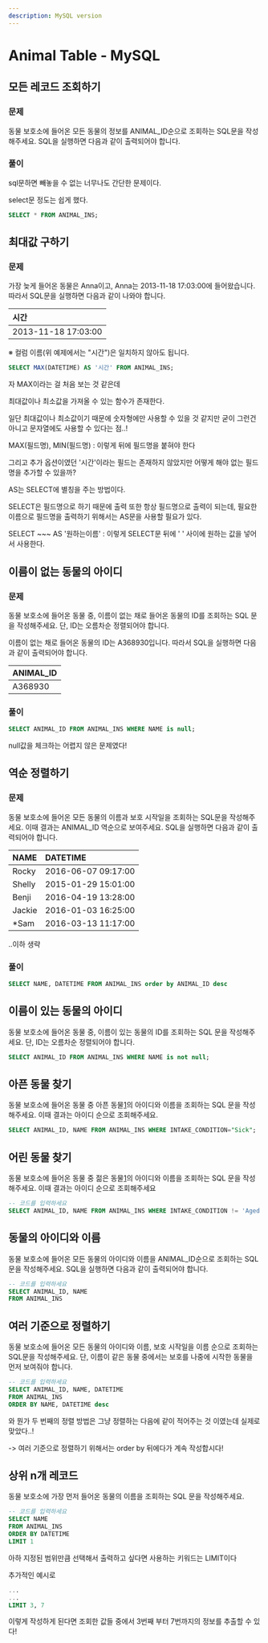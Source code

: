 ```yaml
---
description: MySQL version
---
```


# Animal Table - MySQL

## 모든 레코드 조회하기

### 문제

동물 보호소에 들어온 모든 동물의 정보를 ANIMAL\_ID순으로 조회하는 SQL문을 작성해주세요. SQL을 실행하면 다음과 같이 출력되어야 합니다.

### 풀이

sql문하면 빼놓을 수 없는 너무나도 간단한 문제이다. 

select문 정도는 쉽게 했다.

```sql
SELECT * FROM ANIMAL_INS;
```



## 최대값 구하기

### 문제

가장 늦게 들어온 동물은 Anna이고, Anna는 2013-11-18 17:03:00에 들어왔습니다. 따라서 SQL문을 실행하면 다음과 같이 나와야 합니다.

| 시간 |
| :--- |
| 2013-11-18 17:03:00 |

※ 컬럼 이름\(위 예제에서는 "시간"\)은 일치하지 않아도 됩니다.



```sql
SELECT MAX(DATETIME) AS '시간' FROM ANIMAL_INS;
```

자 MAX이라는 걸 처음 보는 것 같은데 

최대값이나 최소값을 가져올 수 있는 함수가 존재한다.

일단 최대값이나 최소값이기 때문에 숫자형에만 사용할 수 있을 것 같지만 굳이 그런건 아니고 문자열에도 사용할 수 있다는 점..!

MAX\(필드명\), MIN\(필드명\) : 이렇게 뒤에 필드명을 붙혀야 한다



그리고 추가 옵션이였던 '시간'이라는 필드는 존재하지 않았지만 어떻게 해야 없는 필드명을 추가할 수 있을까?

AS는 SELECT에 별칭을 주는 방법이다.

SELECT은 필드명으로 하기 때문에 출력 또한 항상 필드명으로 출력이 되는데, 필요한 이름으로 필드명을 출력하기 위해서는 AS문을 사용할 필요가 있다.

SELECT ~~~ AS '원하는이름' : 이렇게 SELECT문 뒤에 ' ' 사이에 원하는 값을 넣어서 사용한다.



## 이름이 없는 동물의 아이디

### 문제

동물 보호소에 들어온 동물 중, 이름이 없는 채로 들어온 동물의 ID를 조회하는 SQL 문을 작성해주세요. 단, ID는 오름차순 정렬되어야 합니다.



이름이 없는 채로 들어온 동물의 ID는 A368930입니다. 따라서 SQL을 실행하면 다음과 같이 출력되어야 합니다.

| ANIMAL\_ID |
| :--- |
| A368930 |



### 풀이

```sql
SELECT ANIMAL_ID FROM ANIMAL_INS WHERE NAME is null;
```



null값을 체크하는 어렵지 않은 문제였다!



## 역순 정렬하기

### 문제

동물 보호소에 들어온 모든 동물의 이름과 보호 시작일을 조회하는 SQL문을 작성해주세요. 이때 결과는 ANIMAL\_ID 역순으로 보여주세요. SQL을 실행하면 다음과 같이 출력되어야 합니다.

| NAME | DATETIME |
| :--- | :--- |
| Rocky | 2016-06-07 09:17:00 |
| Shelly | 2015-01-29 15:01:00 |
| Benji | 2016-04-19 13:28:00 |
| Jackie | 2016-01-03 16:25:00 |
| \*Sam | 2016-03-13 11:17:00 |

..이하 생략



### 풀이

```sql
SELECT NAME, DATETIME FROM ANIMAL_INS order by ANIMAL_ID desc
```



## 이름이 있는 동물의 아이디

동물 보호소에 들어온 동물 중, 이름이 있는 동물의 ID를 조회하는 SQL 문을 작성해주세요. 단, ID는 오름차순 정렬되어야 합니다.

```sql
SELECT ANIMAL_ID FROM ANIMAL_INS WHERE NAME is not null;
```



## 아픈 동물 찾기

동물 보호소에 들어온 동물 중 아픈 동물[1](https://programmers.co.kr/learn/courses/30/lessons/59036#fn1)의 아이디와 이름을 조회하는 SQL 문을 작성해주세요. 이때 결과는 아이디 순으로 조회해주세요.

```sql
SELECT ANIMAL_ID, NAME FROM ANIMAL_INS WHERE INTAKE_CONDITION="Sick";
```



## 어린 동물 찾기

동물 보호소에 들어온 동물 중 젊은 동물[1](https://programmers.co.kr/learn/courses/30/lessons/59037#fn1)의 아이디와 이름을 조회하는 SQL 문을 작성해주세요. 이때 결과는 아이디 순으로 조회해주세요

```sql
-- 코드를 입력하세요
SELECT ANIMAL_ID, NAME FROM ANIMAL_INS WHERE INTAKE_CONDITION != 'Aged'
```



## 동물의 아이디와 이름

동물 보호소에 들어온 모든 동물의 아이디와 이름을 ANIMAL\_ID순으로 조회하는 SQL문을 작성해주세요. SQL을 실행하면 다음과 같이 출력되어야 합니다.



```sql
-- 코드를 입력하세요
SELECT ANIMAL_ID, NAME
FROM ANIMAL_INS
```



## 여러 기준으로 정렬하기

동물 보호소에 들어온 모든 동물의 아이디와 이름, 보호 시작일을 이름 순으로 조회하는 SQL문을 작성해주세요. 단, 이름이 같은 동물 중에서는 보호를 나중에 시작한 동물을 먼저 보여줘야 합니다.

```sql
-- 코드를 입력하세요
SELECT ANIMAL_ID, NAME, DATETIME
FROM ANIMAL_INS
ORDER BY NAME, DATETIME desc


```

와 뭔가 두 번째의 정렬 방법은 그냥 정렬하는 다음에 같이 적어주는 것 이였는데 실제로 맞았다..!

-&gt; 여러 기준으로 정렬하기 위해서는 order by 뒤에다가 계속 작성합시다!



## 상위 n개 레코드

동물 보호소에 가장 먼저 들어온 동물의 이름을 조회하는 SQL 문을 작성해주세요.

```sql
-- 코드를 입력하세요
SELECT NAME 
FROM ANIMAL_INS
ORDER BY DATETIME
LIMIT 1
```

아하 지정된 범위만큼 선택해서 출력하고 싶다면 사용하는 키워드는 LIMIT이다

추가적인 예시로

```sql
...
...
LIMIT 3, 7 
```

이렇게 작성하게 된다면 조회한 값들 중에서 3번째 부터 7번까지의 정보를 추출할 수 있다!




